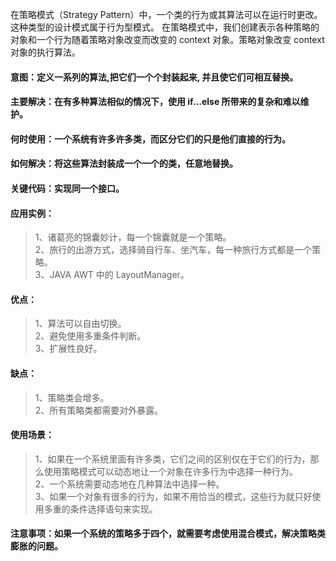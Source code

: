 在策略模式（Strategy Pattern）中，一个类的行为或其算法可以在运行时更改。这种类型的设计模式属于行为型模式。
在策略模式中，我们创建表示各种策略的对象和一个行为随着策略对象改变而改变的 context 对象。策略对象改变 context 对象的执行算法。

#### 意图：定义一系列的算法,把它们一个个封装起来, 并且使它们可相互替换。               
#### 主要解决：在有多种算法相似的情况下，使用 if...else 所带来的复杂和难以维护。
#### 何时使用：一个系统有许多许多类，而区分它们的只是他们直接的行为。            
#### 如何解决：将这些算法封装成一个一个的类，任意地替换。            
#### 关键代码：实现同一个接口。                
#### 应用实例：      
> 1、诸葛亮的锦囊妙计，每一个锦囊就是一个策略。         
> 2、旅行的出游方式，选择骑自行车、坐汽车，每一种旅行方式都是一个策略。                 
> 3、JAVA AWT 中的 LayoutManager。              
#### 优点：  
> 1、算法可以自由切换。     
> 2、避免使用多重条件判断。              
> 3、扩展性良好。          
#### 缺点：   
> 1、策略类会增多。          
> 2、所有策略类都需要对外暴露。           
#### 使用场景：   
> 1、如果在一个系统里面有许多类，它们之间的区别仅在于它们的行为，那么使用策略模式可以动态地让一个对象在许多行为中选择一种行为。                 
> 2、一个系统需要动态地在几种算法中选择一种。      
> 3、如果一个对象有很多的行为，如果不用恰当的模式，这些行为就只好使用多重的条件选择语句来实现。           
#### 注意事项：如果一个系统的策略多于四个，就需要考虑使用混合模式，解决策略类膨胀的问题。